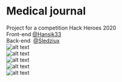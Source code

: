 # Medical journal
Project for a competition Hack Heroes 2020 \
Front-end [@Hansik33](https://github.com/Hansik33) \
Back-end &nbsp;[@Sledziux](https://github.com/Sledziux) \
![alt text](https://i.imgur.com/GJZTVnm.jpg) \
![alt text](https://i.imgur.com/e2eHmsY.jpg) \
![alt text](https://i.imgur.com/IwN5UYc.jpg) \
![alt text](https://i.imgur.com/iW6VX4N.jpg) \
![alt text](https://i.imgur.com/YHWRe6i.jpg) 
